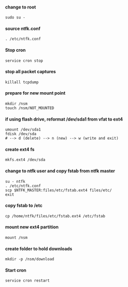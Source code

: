 #### change to root
```
sudo su -
```

#### source ntfk.conf
```
. /etc/ntfk.conf
```

#### Stop cron
```
service cron stop
```

#### stop all packet captures
```
killall tcpdump
```

#### prepare for new mount point
```
mkdir /nsm
touch /nsm/NOT_MOUNTED
```

#### if using flash drive, reformat /dev/sda1 from vfat to ext4
```
umount /dev/sda1
fdisk /dev/sda
# --> d (delete) --> n (new) --> w (write and exit)
 ```

#### create ext4 fs
```
mkfs.ext4 /dev/sda
```
#### change to ntfk user and copy fstab from ntfk master
```
su - ntfk
. /etc/ntfk.conf
scp $NTFK_MASTER:files/etc/fstab.ext4 files/etc/
exit
```

#### copy fstab to /etc
```
cp /home/ntfk/files/etc/fstab.ext4 /etc/fstab
```

#### mount new ext4 partition
```
mount /nsm
```
#### create folder to hold downloads
```
mkdir -p /nsm/download
```

#### Start cron
```
service cron restart
```
